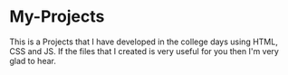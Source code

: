 # My-Projects
This is a Projects that I have developed in the college days using HTML, CSS and JS. If the files that I created is very useful for you then I'm very glad to hear.
